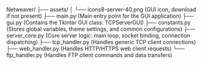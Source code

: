 Netweaver/
├── assets/
│   └── icons8-server-40.png  (GUI icon, download if not present)
├── main.py                   (Main entry point for the GUI application)
├── gui.py                    (Contains the Tkinter GUI class: TCPServerGUI)
├── constants.py              (Stores global variables, theme settings, and common configurations)
├── server_core.py            (Core server logic: main loop, socket binding, connection dispatching)
├── tcp_handler.py            (Handles generic TCP client connections)
├── web_handler.py            (Handles HTTP/HTTPS web client requests)
└── ftp_handler.py            (Handles FTP client commands and data transfers)

